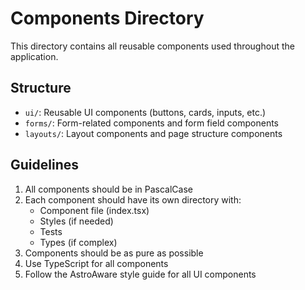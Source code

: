 # Components Directory

This directory contains all reusable components used throughout the application.

## Structure

- `ui/`: Reusable UI components (buttons, cards, inputs, etc.)
- `forms/`: Form-related components and form field components
- `layouts/`: Layout components and page structure components

## Guidelines

1. All components should be in PascalCase
2. Each component should have its own directory with:
   - Component file (index.tsx)
   - Styles (if needed)
   - Tests
   - Types (if complex)
3. Components should be as pure as possible
4. Use TypeScript for all components
5. Follow the AstroAware style guide for all UI components 